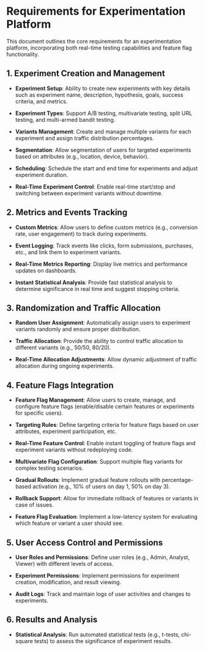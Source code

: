 # Requirements for Experimentation Platform

This document outlines the core requirements for an experimentation platform, incorporating both real-time testing capabilities and feature flag functionality.

## 1. Experiment Creation and Management

-   **Experiment Setup**: Ability to create new experiments with key details such as experiment name, description, hypothesis, goals, success criteria, and metrics.

-   **Experiment Types**: Support A/B testing, multivariate testing, split URL testing, and multi-armed bandit testing.

-   **Variants Management**: Create and manage multiple variants for each experiment and assign traffic distribution percentages.

-   **Segmentation**: Allow segmentation of users for targeted experiments based on attributes (e.g., location, device, behavior).

-   **Scheduling**: Schedule the start and end time for experiments and adjust experiment duration.

-   **Real-Time Experiment Control**: Enable real-time start/stop and switching between experiment variants without downtime.

## 2. Metrics and Events Tracking

-   **Custom Metrics**: Allow users to define custom metrics (e.g., conversion rate, user engagement) to track during experiments.

-   **Event Logging**: Track events like clicks, form submissions, purchases, etc., and link them to experiment variants.

-   **Real-Time Metrics Reporting**: Display live metrics and performance updates on dashboards.

-   **Instant Statistical Analysis**: Provide fast statistical analysis to determine significance in real time and suggest stopping criteria.

## 3. Randomization and Traffic Allocation

-   **Random User Assignment**: Automatically assign users to experiment variants randomly and ensure proper distribution.

-   **Traffic Allocation**: Provide the ability to control traffic allocation to different variants (e.g., 50/50, 80/20).

-   **Real-Time Allocation Adjustments**: Allow dynamic adjustment of traffic allocation during ongoing experiments.

## 4. Feature Flags Integration

-   **Feature Flag Management**: Allow users to create, manage, and configure feature flags (enable/disable certain features or experiments for specific users).

-   **Targeting Rules**: Define targeting criteria for feature flags based on user attributes, experiment participation, etc.

-   **Real-Time Feature Control**: Enable instant toggling of feature flags and experiment variants without redeploying code.

-   **Multivariate Flag Configuration**: Support multiple flag variants for complex testing scenarios.

-   **Gradual Rollouts**: Implement gradual feature rollouts with percentage-based activation (e.g., 10% of users on day 1, 50% on day 3).

-   **Rollback Support**: Allow for immediate rollback of features or variants in case of issues.

-   **Feature Flag Evaluation**: Implement a low-latency system for evaluating which feature or variant a user should see.

## 5. User Access Control and Permissions

-   **User Roles and Permissions**: Define user roles (e.g., Admin, Analyst, Viewer) with different levels of access.

-   **Experiment Permissions**: Implement permissions for experiment creation, modification, and result viewing.

-   **Audit Logs**: Track and maintain logs of user activities and changes to experiments.

## 6. Results and Analysis

-   **Statistical Analysis**: Run automated statistical tests (e.g., t-tests, chi-square tests) to assess the significance of experiment results.
